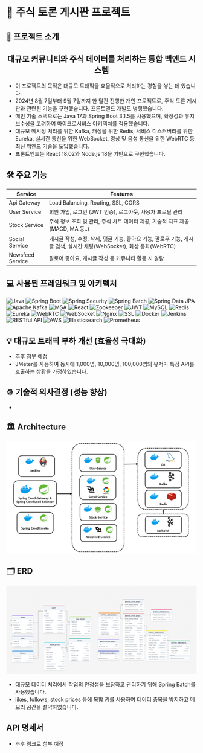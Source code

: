 # 📝 주식 토론 게시판 프로젝트

## 📌 프로젝트 소개

<h2 align="center">대규모 커뮤니티와 주식 데이터를 처리하는 통합 백엔드 시스템</h2>

- 이 프로젝트의 목적은 대규모 트래픽을 효율적으로 처리하는 경험을 쌓는 데 있습니다.
- 2024년 8월 7일부터 9월 7일까지 한 달간 진행한 개인 프로젝트로, 주식 토론 게시판과 관련된 기능을 구현했습니다. 프론트엔드 개발도 병행했습니다.
- 메인 기술 스택으로는 Java 17과 Spring Boot 3.1.5를 사용했으며, 확장성과 유지보수성을 고려하여 마이크로서비스 아키텍처를 적용했습니다.
- 대규모 메시징 처리를 위한 Kafka, 캐싱을 위한 Redis, 서비스 디스커버리를 위한 Eureka, 실시간 통신을 위한 WebSocket, 영상 및 음성 통신을 위한 WebRTC 등 최신 백엔드 기술을 도입했습니다.
- 프론트엔드는 React 18.02와 Node.js 18을 기반으로 구현했습니다.

## 🛠️ 주요 기능

| **Service**         | **Features**                                                                                                 |
|---------------------|-------------------------------------------------------------------------------------------------------------|
| Api Gateway         | Load Balancing, Routing, SSL, CORS                                                                |
| User Service        | 회원 가입, 로그인 (JWT 인증), 로그아웃, 사용자 프로필 관리                                          |
| Stock Service       | 주식 정보 조회 및 관리, 주식 차트 데이터 제공, 기술적 지표 제공(MACD, MA 등..)                      |
| Social Service      | 게시글 작성, 수정, 삭제, 댓글 기능, 좋아요 기능, 팔로우 기능, 게시글 검색, 실시간 채팅(WebSocket), 화상 통화(WebRTC) |
| Newsfeed Service    | 팔로어 좋아요, 게시글 작성 등 커뮤니티 활동 시 알람                                                       |

## 💻 사용된 프레임워크 및 아키텍처

![Java](https://img.shields.io/badge/Java-ED8B00?style=for-the-badge&logo=java&logoColor=white) ![Spring Boot](https://img.shields.io/badge/Spring_Boot-F2F4F9?style=for-the-badge&logo=spring-boot) ![Spring Security](https://img.shields.io/badge/Spring_Security-6DB33F?style=for-the-badge&logo=spring&logoColor=white) ![Spring Batch](https://img.shields.io/badge/Spring_Batch-6DB33F?style=for-the-badge&logo=spring&logoColor=white) ![Spring Data JPA](https://img.shields.io/badge/Spring_Data_JPA-6DB33F?style=for-the-badge&logo=spring&logoColor=white) ![Apache Kafka](https://img.shields.io/badge/Apache%20Kafka-231F20?style=for-the-badge&logo=apache-kafka&logoColor=white) ![MSA](https://img.shields.io/badge/MSA-00897B?style=for-the-badge) ![React](https://img.shields.io/badge/React-20232A?style=for-the-badge&logo=react&logoColor=61DAFB) ![Zookeeper](https://img.shields.io/badge/Zookeeper-FF4B4B?style=for-the-badge&logo=apache-zookeeper&logoColor=white) ![JWT](https://img.shields.io/badge/JWT-000000?style=for-the-badge&logo=JSON%20web%20tokens&logoColor=white) ![MySQL](https://img.shields.io/badge/MySQL-4479A1?style=for-the-badge&logo=mysql&logoColor=white) ![Redis](https://img.shields.io/badge/Redis-DC382D?style=for-the-badge&logo=redis&logoColor=white) ![Eureka](https://img.shields.io/badge/Eureka-4DB33D?style=for-the-badge&logo=spring&logoColor=white) ![WebRTC](https://img.shields.io/badge/WebRTC-333333?style=for-the-badge&logo=webrtc&logoColor=white) ![WebSocket](https://img.shields.io/badge/WebSocket-010101?style=for-the-badge&logo=websocket&logoColor=white) ![Nginx](https://img.shields.io/badge/Nginx-009639?style=for-the-badge&logo=nginx&logoColor=white) ![SSL](https://img.shields.io/badge/SSL-3A9B35?style=for-the-badge&logo=let's-encrypt&logoColor=white) ![Docker](https://img.shields.io/badge/Docker-2496ED?style=for-the-badge&logo=docker&logoColor=white) ![Jenkins](https://img.shields.io/badge/Jenkins-D24939?style=for-the-badge&logo=jenkins&logoColor=white) ![RESTful API](https://img.shields.io/badge/RESTful-02569B?style=for-the-badge&logo=restful-api&logoColor=white) ![AWS](https://img.shields.io/badge/AWS-232F3E?style=for-the-badge&logo=amazon-aws&logoColor=white) ![Elasticsearch](https://img.shields.io/badge/Elasticsearch-005571?style=for-the-badge&logo=elasticsearch&logoColor=white) ![Prometheus](https://img.shields.io/badge/Prometheus-E6522C?style=for-the-badge&logo=prometheus&logoColor=white) 

## 💡 대규모 트래픽 부하 개선 (효율성 극대화)

- 추후 첨부 예정
- JMeter를 사용하여 동시에 1,000명, 10,000명, 100,000명의 유저가 특정 API를 호출하는 상황을 가정하였습니다.

## ⚙️ 기술적 의사결정 (성능 향상)

- 

## 🏛️ Architecture

![Architecture](./public/Architecture.png)

## 🗂️ ERD

![ERD Diagram](./public/ERD.png)

- 대규모 데이터 처리에서 작업의 안정성을 보장하고 관리하기 위해 Spring Batch를 사용했습니다.
- likes, follows, stock prices 등에 복합 키를 사용하여 데이터 중복을 방지하고 메모리 공간을 절약하였습니다.

## API 명세서

- 추후 링크로 첨부 예정
